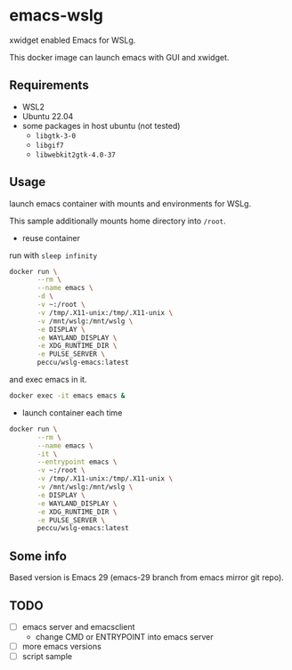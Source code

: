 # emacs-wslg

xwidget enabled Emacs for WSLg.

This docker image can launch emacs with GUI and xwidget.

## Requirements

- WSL2
- Ubuntu 22.04
- some packages in host ubuntu (not tested)
  - `libgtk-3-0`
  - `libgif7`
  - `libwebkit2gtk-4.0-37`

## Usage

launch emacs container with mounts and environments for WSLg.

This sample additionally mounts home directory into `/root`.

- reuse container

run with `sleep infinity`

```bash
docker run \
       --rm \
       --name emacs \
       -d \
       -v ~:/root \
       -v /tmp/.X11-unix:/tmp/.X11-unix \
       -v /mnt/wslg:/mnt/wslg \
       -e DISPLAY \
       -e WAYLAND_DISPLAY \
       -e XDG_RUNTIME_DIR \
       -e PULSE_SERVER \
       peccu/wslg-emacs:latest
```

and exec emacs in it.

```bash
docker exec -it emacs emacs &
```

- launch container each time

```bash
docker run \
       --rm \
       --name emacs \
       -it \
       --entrypoint emacs \
       -v ~:/root \
       -v /tmp/.X11-unix:/tmp/.X11-unix \
       -v /mnt/wslg:/mnt/wslg \
       -e DISPLAY \
       -e WAYLAND_DISPLAY \
       -e XDG_RUNTIME_DIR \
       -e PULSE_SERVER \
       peccu/wslg-emacs:latest
```

## Some info

Based version is Emacs 29 (emacs-29 branch from emacs mirror git repo).

## TODO
- [ ] emacs server and emacsclient
  - change CMD or ENTRYPOINT into emacs server
- [ ] more emacs versions 
- [ ] script sample
